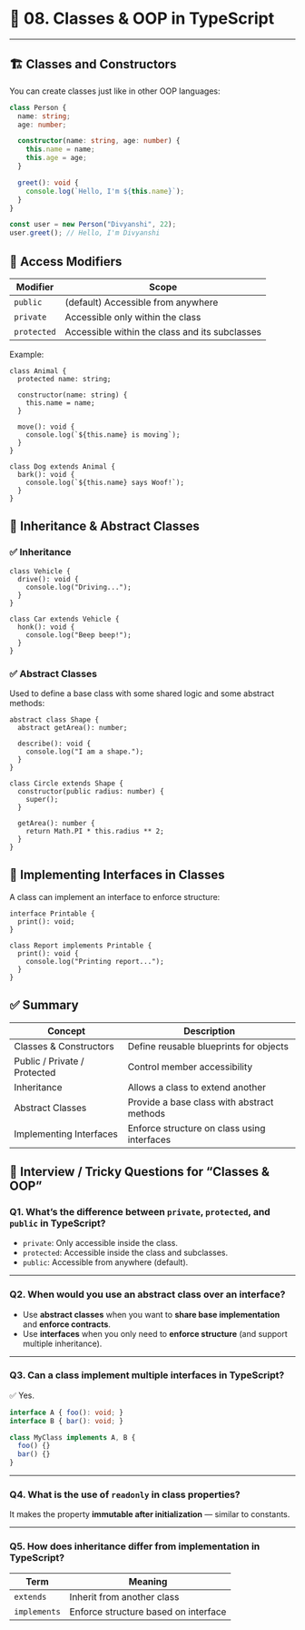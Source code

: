 # 📘 08. Classes & OOP in TypeScript

---

## 🏗️ Classes and Constructors

You can create classes just like in other OOP languages:

```ts
class Person {
  name: string;
  age: number;

  constructor(name: string, age: number) {
    this.name = name;
    this.age = age;
  }

  greet(): void {
    console.log(`Hello, I'm ${this.name}`);
  }
}

const user = new Person("Divyanshi", 22);
user.greet(); // Hello, I'm Divyanshi
```

## 🔐 Access Modifiers

| Modifier   | Scope                                              |
|------------|----------------------------------------------------|
| `public`   | (default) Accessible from anywhere                 |
| `private`  | Accessible only within the class                   |
| `protected`| Accessible within the class and its subclasses     |


Example:
```
class Animal {
  protected name: string;

  constructor(name: string) {
    this.name = name;
  }

  move(): void {
    console.log(`${this.name} is moving`);
  }
}

class Dog extends Animal {
  bark(): void {
    console.log(`${this.name} says Woof!`);
  }
}
```

## 🧬 Inheritance & Abstract Classes

### ✅ Inheritance
```
class Vehicle {
  drive(): void {
    console.log("Driving...");
  }
}

class Car extends Vehicle {
  honk(): void {
    console.log("Beep beep!");
  }
}
```
### ✅ Abstract Classes
Used to define a base class with some shared logic and some abstract methods:

```
abstract class Shape {
  abstract getArea(): number;

  describe(): void {
    console.log("I am a shape.");
  }
}

class Circle extends Shape {
  constructor(public radius: number) {
    super();
  }

  getArea(): number {
    return Math.PI * this.radius ** 2;
  }
}
```

## 🧩 Implementing Interfaces in Classes
A class can implement an interface to enforce structure:

```
interface Printable {
  print(): void;
}

class Report implements Printable {
  print(): void {
    console.log("Printing report...");
  }
}
```

## ✅ Summary

| Concept                    | Description                                               |
|----------------------------|-----------------------------------------------------------|
| Classes & Constructors     | Define reusable blueprints for objects                    |
| Public / Private / Protected | Control member accessibility                          |
| Inheritance                | Allows a class to extend another                          |
| Abstract Classes           | Provide a base class with abstract methods                |
| Implementing Interfaces    | Enforce structure on class using interfaces               |


## 🧱 Interview / Tricky Questions for “Classes & OOP”

### Q1. What’s the difference between `private`, `protected`, and `public` in TypeScript?

- `private`: Only accessible inside the class.
- `protected`: Accessible inside the class and subclasses.
- `public`: Accessible from anywhere (default).

---

### Q2. When would you use an abstract class over an interface?

- Use **abstract classes** when you want to **share base implementation** and **enforce contracts**.
- Use **interfaces** when you only need to **enforce structure** (and support multiple inheritance).

---

### Q3. Can a class implement multiple interfaces in TypeScript?
✅ Yes.

```ts
interface A { foo(): void; }
interface B { bar(): void; }

class MyClass implements A, B {
  foo() {}
  bar() {}
}
```

---

### Q4. What is the use of `readonly` in class properties?

It makes the property **immutable after initialization** — similar to constants.

---

### Q5. How does inheritance differ from implementation in TypeScript?

| Term       | Meaning                                |
|------------|----------------------------------------|
| `extends`  | Inherit from another class             |
| `implements` | Enforce structure based on interface |
